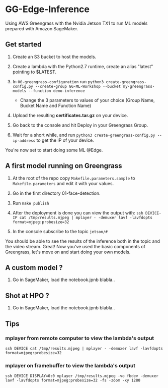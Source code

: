 # GG-Edge-Inference

Using AWS Greengrass with the Nvidia Jetson TX1 to run ML models prepared with Amazon SageMaker.

## Get started

1. Create an S3 bucket to host the models.

1. Create a lambda with the Python2.7 runtime, create an alias "latest" pointing to $LATEST.

1. In `00-greengrass-configuration` run `python3 create-greengrass-config.py --create-group GG-ML-Workshop --bucket my-greengrass-models --function demo-inference`

    - Change the 3 parameters to values of your choice (Group Name, Bucket Name and Function Name)

1. Upload the resulting **certificates.tar.gz** on your device.

1. Go back to the console and hit Deploy in your Greengrass Group.

1. Wait for a short while, and run `python3 create-greengrass-config.py --ip-address` to get the IP of your device.

You're now set to start doing some ML @Edge.

## A first model running on Greengrass

1. At the root of the repo copy `Makefile.parameters.sample` to `Makefile.parameters` and edit it with your values.

1. Go in the first directory 01-face-detection.

1. Run `make publish`

1. After the deployment is done you can view the output with: `ssh DEVICE-IP cat /tmp/results.mjpeg | mplayer - -demuxer lavf -lavfdopts format=mjpeg:probesize=32`

1. In the console subscribe to the topic `jetson/#`

You should be able to see the results of the inference both in the topic and the video stream. Great! Now you've used the basic components of Greengrass, let's move on and start doing your own models.

## A custom model ?

1. Go in SageMaker, load the notebook.jpnb blabla..

## Shot at HPO ?

1. Go in SageMaker, load the notebook.jpnb blabla..

## Tips

### mplayer from remote computer to view the lambda's output

`ssh DEVICE cat /tmp/results.mjpeg | mplayer - -demuxer lavf -lavfdopts format=mjpeg:probesize=32`

### mplayer on framebuffer to view the lambda's output

`ssh DEVICE DISPLAY=0:0 mplayer /tmp/results.mjpeg -vo fbdev -demuxer lavf -lavfdopts format=mjpeg:probesize=32 -fs -zoom -xy 1280`